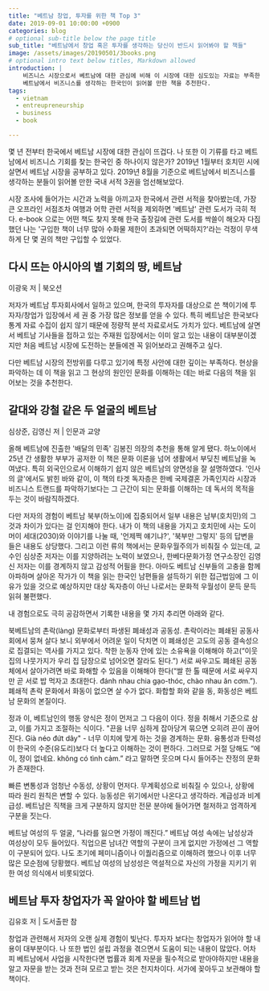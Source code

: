 ```yaml
---
title: "베트남 창업, 투자를 위한 책 Top 3"
date: 2019-09-01 10:00:00 +0900
categories: blog
# optional sub-title below the page title
sub_title: "베트남에서 창업 혹은 투자를 생각하는 당신이 반드시 읽어봐야 할 책들"
image: /assets/images/20190501/3books.png
# optional intro text below titles, Markdown allowed
introduction: |
    비즈니스 시장으로서 베트남에 대한 관심에 비해 이 시장에 대한 심도있는 자료는 부족한 편이다.
    베트남에서 비즈니스를 생각하는 한국인이 읽어볼 만한 책을 추천한다.
tags:
  - vietnam
  - entreupreneurship
  - business
  - book

---
```

몇 년 전부터 한국에서 베트남 시장에 대한 관심이 뜨겁다. 나 또한 이 기류를 타고 베트남에서 비즈니스 기회를 찾는 한국인 중 하나이지 않은가? 2019년 1월부터 호치민 시에 살면서 베트남 시장을 공부하고 있다. 2019년 8월을 기준으로 베트남에서 비즈니스를 생각하는 분들이 읽어볼 만한 국내 서적 3권을 엄선해보았다.

시장 조사에 들어가는 시간과 노력을 아끼고자 한국에서 관련 서적을 찾아봤는데, 가장 큰 오프라인 서점조차 여행과 어학 관련 서적을 제외하면 '베트남' 관련 도서가 극히 적다. e-book 으로는 어떤 책도 찾지 못해 한국 출장길에 관련 도서를 싹쓸이 해오자 다짐했던 나는 '구입한 책이 너무 많아 수화물 제한이 초과되면 어떡하지?'라는 걱정이 무색하게 단 몇 권의 책만 구입할 수 있었다.

## 다시 뜨는 아시아의 별 기회의 땅, 베트남
이광욱 저 | 북오션

저자가 베트남 투자회사에서 일하고 있으며, 한국의 투자자를 대상으로 쓴 책이기에 투자자/창업가 입장에서 세 권 중 가장 많은 정보를 얻을 수 있다. 특히 베트남은 한국보다 통계 자료 수집이 쉽지 않기 때문에 정량적 분석 자료로서도 가치가 있다. 베트남에 살면서 베트남 기사들을 접하고 있는 주재원 입장에서는 이미 알고 있는 내용이 대부분이겠지만 처음 베트남 시장에 도전하는 분들에겐 꼭 읽어보라고 권해주고 싶다. 

다만 베트남 시장의 전방위를 다루고 있기에 특정 사안에 대한 깊이는 부족하다. 현상을 파악하는 데 이 책을 읽고 그 현상의 원인인 문화를 이해하는 데는 바로 다음의 책을 읽어보는 것을 추천한다.

## 갈대와 강철 같은 두 얼굴의 베트남
심상준, 김영신 저 | 인문과 교양

올해 베트남에 진출한 '배달의 민족' 김봉진 의장의 추천을 통해 알게 됐다. 하노이에서 25년 간 생활한 부부가 공저한 이 책은 문화 이론을 넘어 생활에서 부딪친 베트남을 녹여냈다. 특히 외국인으로서 이해하기 쉽지 않은 베트남의 양면성을 잘 설명하였다. '인사의 글'에서도 밝힌 바와 같이, 이 책의 타겟 독자층은 한베 국제결혼 가족인지라 시장과 비즈니스 트랜드를 파악하기보다는 그 근간이 되는 문화를 이해하는 데 독서의 목적을 두는 것이 바람직하겠다.

다만 저자의 경험이 베트남 북부(하노이)에 집중되어서 일부 내용은 남부(호치민)의 그 것과 차이가 있다는 걸 인지해야 한다. 내가 이 책의 내용을 가지고 호치민에 사는 도이머이 세대(2030)와 이야기를 나눌 때, '언제쩍 얘기냐?', '북부만 그렇지' 등의 답변을 들은 내용도 상당했다. 그리고 이런 류의 책에서는 문화우월주의가 비춰질 수 있는데, 교수인 심상준 저자는 이를 지양하려는 노력이 보였으나, 한베다문화가정 연구소장인 김영신 저자는 이를 경계하지 않고 감성적 어필을 한다. 아마도 베트남 신부들의 고충을 함께 아파하며 살아온 작가가 이 책을 읽는 한국인 남편들을 설득하기 위한 접근법임에 그 이유가 있을 것으로 예상하지만 대상 독자층이 아닌 나로서는 문화적 우월성이 문득 문득 읽혀 불편했다.

내 경험으로도 극히 공감하면서 기록한 내용을 몇 가지 추리면 아래와 같다.

북베트남의 촌락(làng) 문화로부터 파생된 폐쇄성과 공동성. 촌락이라는 폐쇄된 공동사회에서 뭉쳐 살다 보니 외부에서 어려운 일이 닥치면 이 폐쇄성은 고도의 공동 결속성으로 집결되는 역사를 가지고 있다. 착한 눈동자 안에 있는 소유욕을 이해해야 하고(“이웃집의 나뭇가지가 우리 집 담장으로 넘어오면 잘라도 된다.”) 서로 싸우고도 폐쇄된 공동체에서 살아가려면 바로 화해할 수 있음을 이해해야 한다(“쌀 한 톨 때문에 서로 싸우지만 곧 서로 밥 먹자고 초대한다. đánh nhau chia gạo-thóc, chào nhau ăn cơm.”). 폐쇄적 촌락 문화에서 화동이 없으면 살 수가 없다. 화합할 화와 같을 동, 화동성은 베트남 문화의 본질이다.

정과 이, 베트남인의 행동 양식은 정이 먼저고 그 다음이 이다. 정을 취해서 기준으로 삼고, 이를 가지고 조절하는 식이다. "끈을 너무 심하게 잡아당겨 묶으면 오히려 끈이 끊어진다. Già néo đứt dây" - 너무 이치에 맞게 하는 것을 경계하는 문화. 융통성과 탄력성이 한국의 수준(유도리)보다 더 높다고 이해하는 것이 편하다. 그러므로 거절 당해도 “에이, 정이 없네요. không có tình cảm.” 라고 말하면 웃으며 다시 들어주는 잔정의 문화가 존재한다.

빠른 변통성과 엄청난 수동성, 상황이 먼저다. 무계획성으로 비춰질 수 있으나, 상황에 따라 원리 원칙은 변할 수 있다. 능동성은 위기에서만 나온다고 생각하라. 계급성과 비계급성. 베트남은 직책을 크게 구분하지 않지만 전문 분야에 들어가면 철저하고 엄격하게 구분을 짓는다.

베트남 여성의 두 얼굴, “나라를 잃으면 가정이 깨진다.” 베트남 여성 속에는 남성상과 여성상이 모두 들어있다. 직업으론 남녀간 역할의 구분이 크게 없지만 가정에선 그 역할이 구분되어 있다. 나도 초기에 페미니즘이나 이퀄리즘으로 이해하려 했으나 이후 너무 많은 모순점에 당황했다. 베트남 여성의 남성성은 역설적으로 자신의 가정을 지키기 위한 여성 의식에서 비롯되었다.

## 베트남 투자 창업자가 꼭 알아야 할 베트남 법
김유호 저 | 도서출판 참

창업과 관련해서 저자의 오랜 실제 경험이 빛난다. 투자자 보다는 창업자가 읽어야 할 내용이 대부분이다. 나 또한 법인 설립 과정을 겪으면서 도움이 되는 내용이 많았다. 어차피 베트남에서 사업을 시작한다면 법률과 회계 자문을 필수적으로 받아야하지만 내용을 알고 자문을 받는 것과 전혀 모르고 받는 것은 천지차이다. 서가에 꽂아두고 보관해야 할 책이다.